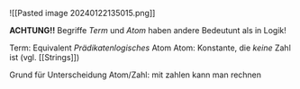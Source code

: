 ![[Pasted image 20240122135015.png]]

**ACHTUNG!!** Begriffe _Term_ und _Atom_ haben andere Bedeutunt als in Logik!

Term: Equivalent _Prädikatenlogisches_ Atom
Atom: Konstante, die _keine_ Zahl ist (vgl. [[Strings]])

Grund für Unterscheidung Atom/Zahl: mit zahlen kann man rechnen
